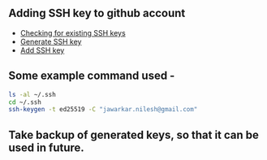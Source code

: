 ## Adding SSH key to github account
- [Checking for existing SSH keys](https://docs.github.com/en/authentication/connecting-to-github-with-ssh/checking-for-existing-ssh-keys)
- [Generate SSH key](https://docs.github.com/en/authentication/connecting-to-github-with-ssh/generating-a-new-ssh-key-and-adding-it-to-the-ssh-agent)
- [Add SSH key](https://docs.github.com/en/get-started/getting-started-with-git/managing-remote-repositories#switching-remote-urls-from-https-to-ssh)

## Some example command used -

``` sh
ls -al ~/.ssh
cd ~/.ssh
ssh-keygen -t ed25519 -C "jawarkar.nilesh@gmail.com"
```

## Take backup of generated keys, so that it can be used in future.

